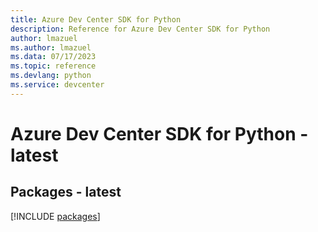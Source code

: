 ```yaml
---
title: Azure Dev Center SDK for Python
description: Reference for Azure Dev Center SDK for Python
author: lmazuel
ms.author: lmazuel
ms.data: 07/17/2023
ms.topic: reference
ms.devlang: python
ms.service: devcenter
---
```

# Azure Dev Center SDK for Python - latest
## Packages - latest
[!INCLUDE [packages](dev-center-index.md)]